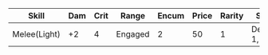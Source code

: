 |Skill|Dam|Crit|Range|Encum|Price|Rarity|Special|
|---|---|---|---|---|---|---|---|
|Melee(Light)|+2|4|Engaged|2|50|1|Defensive 1,|